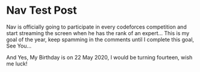 # Nav Test Post
Nav is officially going to participate in every codeforces competition and start streaming the screen when he has the rank of an expert... This is my goal of the year, keep spamming in the comments until I complete this goal, See You...

And Yes, My Birthday is on 22 May 2020, I would be turning fourteen, wish me luck!